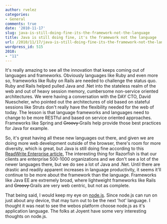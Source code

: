 ```yaml
---
author: rvelez
categories:
- General
comments: true
date: '2010-11-17'
slug: java-is-still-doing-fine-its-the-framework-not-the-language
title: Java is still doing fine, it's the framework not the language
url: /2010/11/17/java-is-still-doing-fine-its-the-framework-not-the-language
wordpress_id: 515
2010:
- "11"
---
```



It's really amazing to see all the innovation that keeps coming out of languages and frameworks. Obviously languages like Ruby and even more so, frameworks like Ruby on Rails are needed to challenge the status quo. Ruby and Rails helped pulled Java and .Net into the stateless realm of the web and out of heavy session memory, cumbersome non-service oriented architectures. We were having a conversation with the DAY CTO, David Nuescheler, who pointed out the architectures of old based on stateful sessions like Struts don't really have the flexibility needed for the web of today. The lesson is that language frameworks and languages need to change to be more RESTful and based on service oriented approaches. Frameworks like Spring and <del>Groovy </del> Grails help provide those best practices for Java for example.

So, it's great having all these new languages out there, and given we are doing more web development outside of the browser, there's room for more diversity, which is great, but Java is still doing fine according to this [ReadWrite Enterprise article.](http://www.readwriteweb.com/enterprise/2010/09/java---its-not-dead-folks---it.php?utm_source=feedburner&utm_medium=feed&utm_campaign=Feed%3A+readwriteweb+%28ReadWriteWeb%29) The interesting thing for Razorfish is that our clients are enterprise 500-1000 organizations and we don't see a lot of the newer languages there, but we do see a lot of Java and .Net. Until there are drastic and readily apparent increases in language productivity, it seems it'll continue to be more about the framework than the language. Frameworks like Java EE are extremely broad, where lightweight frameworks like Rails and <del>Groovy </del>Grails are very web centric, but not as complete.

That being said, I would keep my eye on [node.js](http://nodejs.org/#about). Since node.js can run on just about any device, that may turn out to be the next 'hot' language. I thought it was neat to see the webos platform choose node.js as it's application language. The folks at Joyent have some very interesting thoughts on node.js.
